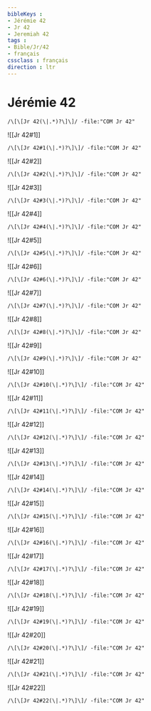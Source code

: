 ```yaml
---
bibleKeys : 
- Jérémie 42
- Jr 42
- Jeremiah 42
tags : 
- Bible/Jr/42
- français
cssclass : français
direction : ltr
---
```


# Jérémie 42

```query
/\[\[Jr 42(\|.*)?\]\]/ -file:"COM Jr 42"
```



![[Jr 42#1]]

```query
/\[\[Jr 42#1(\|.*)?\]\]/ -file:"COM Jr 42"
```

![[Jr 42#2]]

```query
/\[\[Jr 42#2(\|.*)?\]\]/ -file:"COM Jr 42"
```

![[Jr 42#3]]

```query
/\[\[Jr 42#3(\|.*)?\]\]/ -file:"COM Jr 42"
```

![[Jr 42#4]]

```query
/\[\[Jr 42#4(\|.*)?\]\]/ -file:"COM Jr 42"
```

![[Jr 42#5]]

```query
/\[\[Jr 42#5(\|.*)?\]\]/ -file:"COM Jr 42"
```

![[Jr 42#6]]

```query
/\[\[Jr 42#6(\|.*)?\]\]/ -file:"COM Jr 42"
```

![[Jr 42#7]]

```query
/\[\[Jr 42#7(\|.*)?\]\]/ -file:"COM Jr 42"
```

![[Jr 42#8]]

```query
/\[\[Jr 42#8(\|.*)?\]\]/ -file:"COM Jr 42"
```

![[Jr 42#9]]

```query
/\[\[Jr 42#9(\|.*)?\]\]/ -file:"COM Jr 42"
```

![[Jr 42#10]]

```query
/\[\[Jr 42#10(\|.*)?\]\]/ -file:"COM Jr 42"
```

![[Jr 42#11]]

```query
/\[\[Jr 42#11(\|.*)?\]\]/ -file:"COM Jr 42"
```

![[Jr 42#12]]

```query
/\[\[Jr 42#12(\|.*)?\]\]/ -file:"COM Jr 42"
```

![[Jr 42#13]]

```query
/\[\[Jr 42#13(\|.*)?\]\]/ -file:"COM Jr 42"
```

![[Jr 42#14]]

```query
/\[\[Jr 42#14(\|.*)?\]\]/ -file:"COM Jr 42"
```

![[Jr 42#15]]

```query
/\[\[Jr 42#15(\|.*)?\]\]/ -file:"COM Jr 42"
```

![[Jr 42#16]]

```query
/\[\[Jr 42#16(\|.*)?\]\]/ -file:"COM Jr 42"
```

![[Jr 42#17]]

```query
/\[\[Jr 42#17(\|.*)?\]\]/ -file:"COM Jr 42"
```

![[Jr 42#18]]

```query
/\[\[Jr 42#18(\|.*)?\]\]/ -file:"COM Jr 42"
```

![[Jr 42#19]]

```query
/\[\[Jr 42#19(\|.*)?\]\]/ -file:"COM Jr 42"
```

![[Jr 42#20]]

```query
/\[\[Jr 42#20(\|.*)?\]\]/ -file:"COM Jr 42"
```

![[Jr 42#21]]

```query
/\[\[Jr 42#21(\|.*)?\]\]/ -file:"COM Jr 42"
```

![[Jr 42#22]]

```query
/\[\[Jr 42#22(\|.*)?\]\]/ -file:"COM Jr 42"
```

